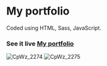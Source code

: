 # My portfolio

Coded using HTML, Sass, JavaScript.

### See it live [My portfolio](https://danilo-89.github.io/)

![CpWz_2274](https://user-images.githubusercontent.com/58806247/122690031-30402600-d227-11eb-98de-2eb8333dd383.png)
![CpWz_2275](https://user-images.githubusercontent.com/58806247/122690029-2a4a4500-d227-11eb-8886-29967a282887.png)
